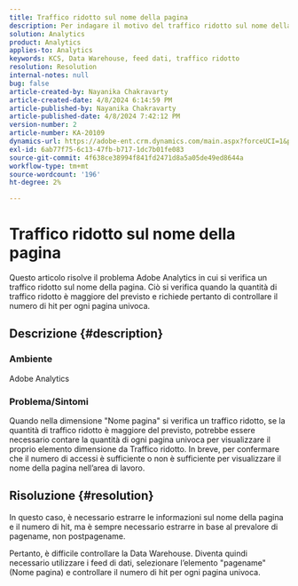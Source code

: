 ```yaml
---
title: Traffico ridotto sul nome della pagina
description: Per indagare il motivo del traffico ridotto sul nome della pagina, utilizza il valore predefinito del nome della pagina nei feed di dati.
solution: Analytics
product: Analytics
applies-to: Analytics
keywords: KCS, Data Warehouse, feed dati, traffico ridotto
resolution: Resolution
internal-notes: null
bug: false
article-created-by: Nayanika Chakravarty
article-created-date: 4/8/2024 6:14:59 PM
article-published-by: Nayanika Chakravarty
article-published-date: 4/8/2024 7:42:12 PM
version-number: 2
article-number: KA-20109
dynamics-url: https://adobe-ent.crm.dynamics.com/main.aspx?forceUCI=1&pagetype=entityrecord&etn=knowledgearticle&id=734b38e4-d3f5-ee11-a1fe-6045bd006295
exl-id: 6ab77f75-6c13-47fb-b717-1dc7b01fe083
source-git-commit: 4f638ce38994f841fd2471d8a5a05de49ed8644a
workflow-type: tm+mt
source-wordcount: '196'
ht-degree: 2%

---
```


# Traffico ridotto sul nome della pagina


Questo articolo risolve il problema Adobe Analytics in cui si verifica un traffico ridotto sul nome della pagina. Ciò si verifica quando la quantità di traffico ridotto è maggiore del previsto e richiede pertanto di controllare il numero di hit per ogni pagina univoca.

## Descrizione {#description}


### Ambiente

Adobe Analytics

### Problema/Sintomi

Quando nella dimensione &quot;Nome pagina&quot; si verifica un traffico ridotto, se la quantità di traffico ridotto è maggiore del previsto, potrebbe essere necessario contare la quantità di ogni pagina univoca per visualizzare il proprio elemento dimensione da Traffico ridotto. In breve, per confermare che il numero di accessi è sufficiente o non è sufficiente per visualizzare il nome della pagina nell’area di lavoro.


## Risoluzione {#resolution}


In questo caso, è necessario estrarre le informazioni sul nome della pagina e il numero di hit, ma è sempre necessario estrarre in base al prevalore di pagename, non postpagename.

Pertanto, è difficile controllare la Data Warehouse. Diventa quindi necessario utilizzare i feed di dati, selezionare l’elemento &quot;pagename&quot; (Nome pagina) e controllare il numero di hit per ogni pagina univoca.
